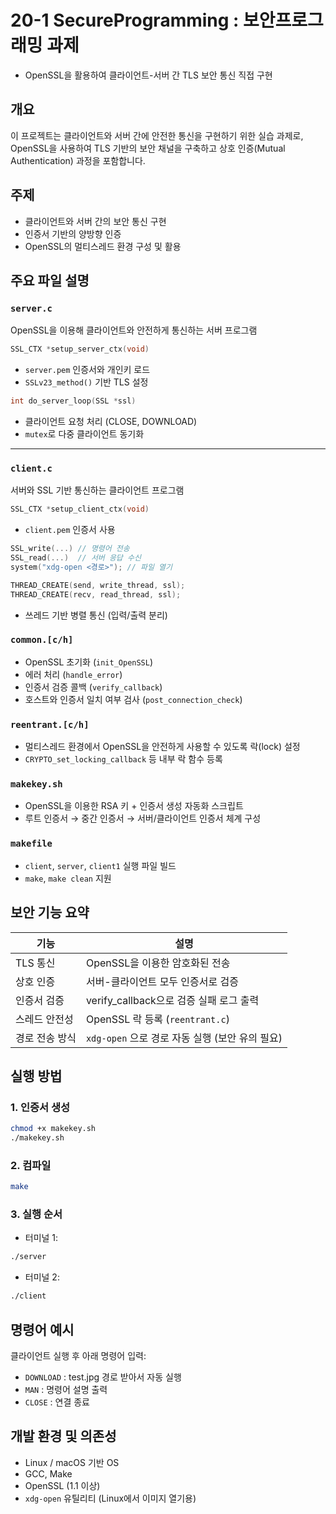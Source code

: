 
# 20-1 SecureProgramming : 보안프로그래밍 과제
- OpenSSL을 활용하여 클라이언트-서버 간 TLS 보안 통신 직접 구현


## 개요

이 프로젝트는 클라이언트와 서버 간에 안전한 통신을 구현하기 위한 실습 과제로,  
OpenSSL을 사용하여 TLS 기반의 보안 채널을 구축하고 상호 인증(Mutual Authentication) 과정을 포함합니다.


## 주제

- 클라이언트와 서버 간의 보안 통신 구현
- 인증서 기반의 양방향 인증
- OpenSSL의 멀티스레드 환경 구성 및 활용


## 주요 파일 설명

### `server.c`  
OpenSSL을 이용해 클라이언트와 안전하게 통신하는 서버 프로그램

```c
SSL_CTX *setup_server_ctx(void)
```
- `server.pem` 인증서와 개인키 로드
- `SSLv23_method()` 기반 TLS 설정

```c
int do_server_loop(SSL *ssl)
```
- 클라이언트 요청 처리 (CLOSE, DOWNLOAD)
- `mutex`로 다중 클라이언트 동기화

---

### `client.c`  
서버와 SSL 기반 통신하는 클라이언트 프로그램

```c
SSL_CTX *setup_client_ctx(void)
```
- `client.pem` 인증서 사용

```c
SSL_write(...) // 명령어 전송
SSL_read(...)  // 서버 응답 수신
system("xdg-open <경로>"); // 파일 열기
```

```c
THREAD_CREATE(send, write_thread, ssl);
THREAD_CREATE(recv, read_thread, ssl);
```
- 쓰레드 기반 병렬 통신 (입력/출력 분리)



### `common.[c/h]`  
- OpenSSL 초기화 (`init_OpenSSL`)
- 에러 처리 (`handle_error`)
- 인증서 검증 콜백 (`verify_callback`)
- 호스트와 인증서 일치 여부 검사 (`post_connection_check`)



### `reentrant.[c/h]`  
- 멀티스레드 환경에서 OpenSSL을 안전하게 사용할 수 있도록 락(lock) 설정
- `CRYPTO_set_locking_callback` 등 내부 락 함수 등록



### `makekey.sh`  
- OpenSSL을 이용한 RSA 키 + 인증서 생성 자동화 스크립트
- 루트 인증서 → 중간 인증서 → 서버/클라이언트 인증서 체계 구성



### `makefile`  
- `client`, `server`, `client1` 실행 파일 빌드
- `make`, `make clean` 지원



## 보안 기능 요약

| 기능 | 설명 |
|------|------|
| TLS 통신 | OpenSSL을 이용한 암호화된 전송 |
| 상호 인증 | 서버-클라이언트 모두 인증서로 검증 |
| 인증서 검증 | verify_callback으로 검증 실패 로그 출력 |
| 스레드 안전성 | OpenSSL 락 등록 (`reentrant.c`) |
| 경로 전송 방식 | `xdg-open` 으로 경로 자동 실행 (보안 유의 필요) |


## 실행 방법

### 1. 인증서 생성
```bash
chmod +x makekey.sh
./makekey.sh
```

### 2. 컴파일
```bash
make
```

### 3. 실행 순서

- 터미널 1:
```bash
./server
```

- 터미널 2:
```bash
./client
```


## 명령어 예시

클라이언트 실행 후 아래 명령어 입력:

- `DOWNLOAD` : test.jpg 경로 받아서 자동 실행
- `MAN` : 명령어 설명 출력
- `CLOSE` : 연결 종료


## 개발 환경 및 의존성

- Linux / macOS 기반 OS
- GCC, Make
- OpenSSL (1.1 이상)
- `xdg-open` 유틸리티 (Linux에서 이미지 열기용)

